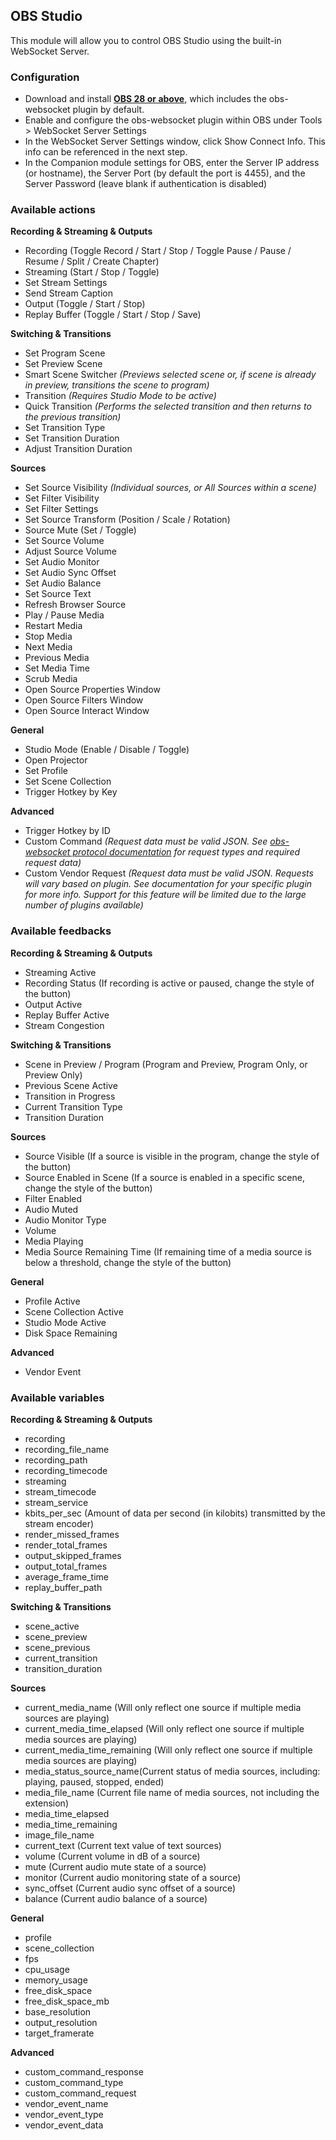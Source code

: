 ## OBS Studio

This module will allow you to control OBS Studio using the built-in WebSocket Server.

### Configuration

- Download and install [**OBS 28 or above**](https://obsproject.com), which includes the obs-websocket plugin by default.
- Enable and configure the obs-websocket plugin within OBS under Tools > WebSocket Server Settings
- In the WebSocket Server Settings window, click Show Connect Info. This info can be referenced in the next step.
- In the Companion module settings for OBS, enter the Server IP address (or hostname), the Server Port (by default the port is 4455), and the Server Password (leave blank if authentication is disabled)

### Available actions

**Recording & Streaming & Outputs**

- Recording (Toggle Record / Start / Stop / Toggle Pause / Pause / Resume / Split / Create Chapter)
- Streaming (Start / Stop / Toggle)
- Set Stream Settings
- Send Stream Caption
- Output (Toggle / Start / Stop)
- Replay Buffer (Toggle / Start / Stop / Save)

**Switching & Transitions**

- Set Program Scene
- Set Preview Scene
- Smart Scene Switcher _(Previews selected scene or, if scene is already in preview, transitions the scene to program)_
- Transition _(Requires Studio Mode to be active)_
- Quick Transition _(Performs the selected transition and then returns to the previous transition)_
- Set Transition Type
- Set Transition Duration
- Adjust Transition Duration

**Sources**

- Set Source Visibility _(Individual sources, or All Sources within a scene)_
- Set Filter Visibility
- Set Filter Settings
- Set Source Transform (Position / Scale / Rotation)
- Source Mute (Set / Toggle)
- Set Source Volume
- Adjust Source Volume
- Set Audio Monitor
- Set Audio Sync Offset
- Set Audio Balance
- Set Source Text
- Refresh Browser Source
- Play / Pause Media
- Restart Media
- Stop Media
- Next Media
- Previous Media
- Set Media Time
- Scrub Media
- Open Source Properties Window
- Open Source Filters Window
- Open Source Interact Window

**General**

- Studio Mode (Enable / Disable / Toggle)
- Open Projector
- Set Profile
- Set Scene Collection
- Trigger Hotkey by Key

**Advanced**

- Trigger Hotkey by ID
- Custom Command _(Request data must be valid JSON. See [obs-websocket protocol documentation](https://github.com/obsproject/obs-websocket/blob/master/docs/generated/protocol.md#requests) for request types and required request data)_
- Custom Vendor Request _(Request data must be valid JSON. Requests will vary based on plugin. See documentation for your specific plugin for more info. Support for this feature will be limited due to the large number of plugins available)_

### Available feedbacks

**Recording & Streaming & Outputs**

- Streaming Active
- Recording Status (If recording is active or paused, change the style of the button)
- Output Active
- Replay Buffer Active
- Stream Congestion

**Switching & Transitions**

- Scene in Preview / Program (Program and Preview, Program Only, or Preview Only)
- Previous Scene Active
- Transition in Progress
- Current Transition Type
- Transition Duration

**Sources**

- Source Visible (If a source is visible in the program, change the style of the button)
- Source Enabled in Scene (If a source is enabled in a specific scene, change the style of the button)
- Filter Enabled
- Audio Muted
- Audio Monitor Type
- Volume
- Media Playing
- Media Source Remaining Time (If remaining time of a media source is below a threshold, change the style of the button)

**General**

- Profile Active
- Scene Collection Active
- Studio Mode Active
- Disk Space Remaining

**Advanced**

- Vendor Event

### Available variables

**Recording & Streaming & Outputs**

- recording
- recording_file_name
- recording_path
- recording_timecode
- streaming
- stream_timecode
- stream_service
- kbits_per_sec (Amount of data per second (in kilobits) transmitted by the stream encoder)
- render_missed_frames
- render_total_frames
- output_skipped_frames
- output_total_frames
- average_frame_time
- replay_buffer_path

**Switching & Transitions**

- scene_active
- scene_preview
- scene_previous
- current_transition
- transition_duration

**Sources**

- current_media_name (Will only reflect one source if multiple media sources are playing)
- current_media_time_elapsed (Will only reflect one source if multiple media sources are playing)
- current_media_time_remaining (Will only reflect one source if multiple media sources are playing)
- media_status_source_name(Current status of media sources, including: playing, paused, stopped, ended)
- media_file_name (Current file name of media sources, not including the extension)
- media_time_elapsed
- media_time_remaining
- image_file_name
- current_text (Current text value of text sources)
- volume (Current volume in dB of a source)
- mute (Current audio mute state of a source)
- monitor (Current audio monitoring state of a source)
- sync_offset (Current audio sync offset of a source)
- balance (Current audio balance of a source)

**General**

- profile
- scene_collection
- fps
- cpu_usage
- memory_usage
- free_disk_space
- free_disk_space_mb
- base_resolution
- output_resolution
- target_framerate

**Advanced**

- custom_command_response
- custom_command_type
- custom_command_request
- vendor_event_name
- vendor_event_type
- vendor_event_data
